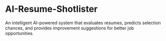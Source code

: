 # AI-Resume-Shotlister
An intelligent AI-powered system that evaluates resumes, predicts selection chances, and provides improvement suggestions for better job opportunities.
